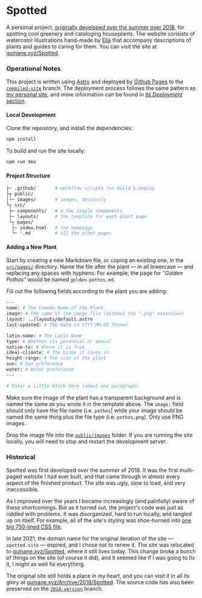 # Spotted

A personal project, [originally developed over the summer over 2018](#historical), for spotting cool
greenery and cataloging houseplants. The website consists of watercolor illustrations hand-made by
[Ella](https://github.com/Ella-Minicola) that accompany descriptions of plants and guides to caring
for them. You can visit the site at [guinane.xyz/Spotted](https://guinane.xyz/Spotted).

### Operational Notes

This project is written using [Astro](https://astro.build) and deployed by [Github Pages](https://pages.github.com)
to the [`compiled-site`](https://github.com/qjack001/Spotted/tree/compiled-site) branch. The deployment process
follows the same pattern as [my personal site](https://github.com/qjack001/qjack001.github.io/), and more information
can  be found in [its _Deployment_ section](https://github.com/qjack001/qjack001.github.io/#deployment).

#### Local Development

Clone the repository, and install the dependencies:

```bash
npm install
```

To build and run the site locally:

```bash
npm run dev
```

#### Project Structure

```bash
├─ .github/       # workflow scripts for build & deploy
├┬ public/
│└─ images/       # images, obviously
└┬ src/
 ├─ components/   # a few simple components
 ├─ layouts/      # the template for each plant page
 └┬ pages/
  ├─ index.html   # the homepage
  └─ *.md         # all the plant pages
```

#### Adding a New Plant

Start by creating a new Markdown file, or coping an existing one, in the [`src/pages/`](./src/pages)
directory. Name the file after the plant — in all lowercase — and replacing any spaces with hyphens.
For example, the page for _"Golden Pothos"_ would be named `golden-pothos.md`.

Fill out the following fields according to the plant you are adding:

```bash
---
name: # The Common Name of the Plant
image: # The name of the image file (without the ".png" extension)
layout: ../layouts/default.astro
last-updated: # The date in YYYY-MM-DD format

latin-name: # The Latin Name
type: # Whether its perennial or annual
native-to: # Where it is from
ideal-climate: # The biome it lives in
height-range: # The size of the plant
sun: # Sun preference
water: # Water preference
---

# Enter a little blurb here (about one paragraph).
```

Make sure the image of the plant has a transparent background and is named the same as you wrote it
in the template above. The `image:` field should only have the file name (i.e. `pothos`) while your
image should be named the same thing plus the file type (i.e. `pothos.png`). Only use PNG images.

Drop the image file into the [`public/images`](./public/images) folder. If you are running the site
locally, you will need to stop and restart the development server.

### Historical

Spotted was first developed over the summer of 2018. It was the first multi-paged website I had ever
built, and that came through in almost every aspect of the finished product. The site was ugly, slow
to load, and very inaccessible.

As I improved over the years I became increasingly (and painfully) aware of these shortcomings. But
as it turned out, the project's code was just as riddled with problems. It was disorganized, hard
to run locally, and tangled up on itself. For example, all of the site's styling was shoe-horned
into [one big 750-lined CSS file](https://github.com/qjack001/Spotted/blob/2018-version/style.css).

In late 2021, the domain name for the original iteration of the site — `spotted.site` — expired, and
I chose not to renew it. The site was relocated to [guinane.xyz/Spotted](https://guinane.xyz/Spotted),
where it still lives today. This change broke a bunch of things on the site (of course it did), and
it seemed like if I was going to fix it, I might as well fix everything.

The original site still holds a place in my heart, and you can visit it in all its glory at
[guinane.xyz/Archive/2018/Spotted](https://guinane.xyz/Archive/2018/Spotted). The source code has
also been preserved on the [`2018-version`](https://github.com/qjack001/Spotted/tree/2018-version)
branch.